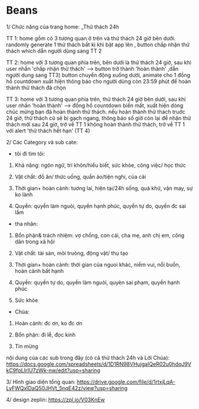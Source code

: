 # Beans

1/ Chức năng của trang home:
_Thử thách 24h

TT 1: home gồm có 3 tương quan ở trên và thử thách 24 giờ bên dưới. randomly generate 1 thử thách bất kì khi bật app lên , button chấp nhận thử thách which dẫn người dùng sang TT 2


TT 2: home với 3 tương quan phía trên, bên dưới là thử thách 24 giờ, sau khi user nhấn 'chấp nhận thử thách' --> button trở thành 'hoàn thành' ,dẫn người dung sang TT3) button chuyển động xuống dưới, animate cho 1 đồng hồ countdown xuất hiện thông báo cho người dùng còn 23:59 phút để hoàn thành thử thách đã chọn


TT 3: home với 3 tương quan phía trên, thử thách 24 giờ bên dưới, sau khi user nhấn 'hoàn thành' --> đồng hồ countdown biến mất, xuất hiện dòng chúc mừng bạn đã hoàn thành thử thách. 
nếu hoàn thành thử thách truớc 24 giờ, thử thách cũ sẽ bị gạch ngang, thông báo số giờ còn lại để nhận thử thách mới
sau 24 giờ, trở về TT 1 
không hoàn thành thử thách, trở về TT 1 với alert 'thử thách hết hạn' (TT 4)

2/ Các Category và sub cate:

- tôi đi tìm tôi:

1. Khả năng: ngôn ngữ, trí khôn/hiểu biết, sức khỏe, công việc/ học thức

2. Vật chất: đồ ăn/ thức uống, quần áo/tiện nghi, của cải

3. Thời gian+ hoàn cảnh: tuơng lai, hiện tại/24h sống, quá khứ, vận may, sự ko lành

4. Quyền: quyền làm nguòi, quyền hạnh phúc, quyền tự do, quyền đc sai lầm



- tha nhân:

1. Bổn phận& trách nhiệm: vợ chồng, con cái, cha mẹ, anh chị em, công dân trong xã hội

2. Vật chất: tài sản, môi truòng, động vật/ thụ tạo

3. Thời gian+ hoàn cảnh: thời gian của nguoi khác, niềm vui, nỗi buồn, hoàn cảnh bất hạnh

4. Quyền: quyền tự do, quyền làm nguòi, quyèn sai phạm, quyền hạnh phúc

5. Sức khỏe



- Chúa: 

1. Hoàn cảnh: đc ơn, ko đc ơn

2. Bổn phận: đi lễ, đọc kinh

3. Tin mừng

nội dung của các sub trong đây (có cả thử thách 24h và Lời Chúa): https://docs.google.com/spreadsheets/d/1D1RN98VHujgaIQeR02u0hdqJ9VkC9fpLIrIU7zWk-nw/edit?usp=sharing

3/ Hình giao diện tổng quan:
https://drive.google.com/file/d/1rtxjLqA-LyFWQxlDaQ50JHVt_5nqE42z/view?usp=sharing

4/ design zeplin: 
https://zpl.io/V03KnEw
